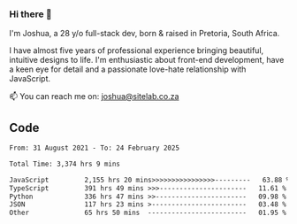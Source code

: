 ### Hi there 👋

I'm Joshua, a 28 y/o full-stack dev, born & raised in Pretoria, South Africa. 

I have almost five years of professional experience bringing beautiful, intuitive designs to life. I'm enthusiastic about front-end development, have a keen eye for detail and a passionate love-hate relationship with JavaScript.

📫 You can reach me on: joshua@sitelab.co.za

## **Code**

<!--START_SECTION:waka-->

```txt
From: 31 August 2021 - To: 24 February 2025

Total Time: 3,374 hrs 9 mins

JavaScript         2,155 hrs 20 mins>>>>>>>>>>>>>>>>---------   63.88 %
TypeScript         391 hrs 49 mins >>>----------------------   11.61 %
Python             336 hrs 47 mins >>-----------------------   09.98 %
JSON               117 hrs 23 mins >------------------------   03.48 %
Other              65 hrs 50 mins  -------------------------   01.95 %
```

<!--END_SECTION:waka-->
